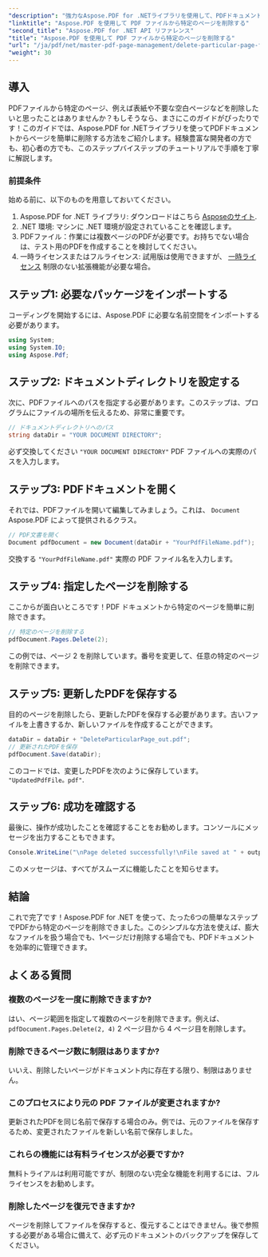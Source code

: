 ```yaml
---
"description": "強力なAspose.PDF for .NETライブラリを使用して、PDFドキュメントから特定のページを簡単に削除する方法を学びましょう。このステップバイステップガイドは、PDF管理の効率化を目指すあらゆるスキルレベルの開発者に最適です。"
"linktitle": "Aspose.PDF を使用して PDF ファイルから特定のページを削除する"
"second_title": "Aspose.PDF for .NET API リファレンス"
"title": "Aspose.PDF を使用して PDF ファイルから特定のページを削除する"
"url": "/ja/pdf/net/master-pdf-page-management/delete-particular-page-from-pdf-files/"
"weight": 30
---
```


## 導入

PDFファイルから特定のページ、例えば表紙や不要な空白ページなどを削除したいと思ったことはありませんか？もしそうなら、まさにこのガイドがぴったりです！このガイドでは、Aspose.PDF for .NETライブラリを使ってPDFドキュメントからページを簡単に削除する方法をご紹介します。経験豊富な開発者の方でも、初心者の方でも、このステップバイステップのチュートリアルで手順を丁寧に解説します。

### 前提条件

始める前に、以下のものを用意しておいてください。

1. Aspose.PDF for .NET ライブラリ: ダウンロードはこちら [Asposeのサイト](https://releases。aspose.com/pdf/net/).
2. .NET 環境: マシンに .NET 環境が設定されていることを確認します。
3. PDFファイル：作業には複数ページのPDFが必要です。お持ちでない場合は、テスト用のPDFを作成することを検討してください。
4. 一時ライセンスまたはフルライセンス: 試用版は使用できますが、 [一時ライセンス](https://purchase.aspose.com/temporary-license/) 制限のない拡張機能が必要な場合。

## ステップ1: 必要なパッケージをインポートする

コーディングを開始するには、Aspose.PDF に必要な名前空間をインポートする必要があります。

```csharp
using System;
using System.IO;
using Aspose.Pdf;
```

## ステップ2: ドキュメントディレクトリを設定する

次に、PDFファイルへのパスを指定する必要があります。このステップは、プログラムにファイルの場所を伝えるため、非常に重要です。

```csharp
// ドキュメントディレクトリへのパス
string dataDir = "YOUR DOCUMENT DIRECTORY";
```

必ず交換してください `"YOUR DOCUMENT DIRECTORY"` PDF ファイルへの実際のパスを入力します。

## ステップ3: PDFドキュメントを開く

それでは、PDFファイルを開いて編集してみましょう。これは、 `Document` Aspose.PDF によって提供されるクラス。

```csharp
// PDF文書を開く
Document pdfDocument = new Document(dataDir + "YourPdfFileName.pdf");
```

交換する `"YourPdfFileName.pdf"` 実際の PDF ファイル名を入力します。

## ステップ4: 指定したページを削除する

ここからが面白いところです！PDF ドキュメントから特定のページを簡単に削除できます。

```csharp
// 特定のページを削除する
pdfDocument.Pages.Delete(2);
```

この例では、ページ 2 を削除しています。番号を変更して、任意の特定のページを削除できます。

## ステップ5: 更新したPDFを保存する

目的のページを削除したら、更新したPDFを保存する必要があります。古いファイルを上書きするか、新しいファイルを作成することができます。

```csharp
dataDir = dataDir + "DeleteParticularPage_out.pdf";
// 更新されたPDFを保存
pdfDocument.Save(dataDir);
```

このコードでは、変更したPDFを次のように保存しています。 `"UpdatedPdfFile。pdf"`.

## ステップ6: 成功を確認する

最後に、操作が成功したことを確認することをお勧めします。コンソールにメッセージを出力することもできます。

```csharp
Console.WriteLine("\nPage deleted successfully!\nFile saved at " + outputFilePath);
```

このメッセージは、すべてがスムーズに機能したことを知らせます。

## 結論

これで完了です！Aspose.PDF for .NET を使って、たった6つの簡単なステップでPDFから特定のページを削除できました。このシンプルな方法を使えば、膨大なファイルを扱う場合でも、1ページだけ削除する場合でも、PDFドキュメントを効率的に管理できます。

## よくある質問

### 複数のページを一度に削除できますか?  
はい、ページ範囲を指定して複数のページを削除できます。例えば、 `pdfDocument.Pages.Delete(2, 4)` 2 ページ目から 4 ページ目を削除します。

### 削除できるページ数に制限はありますか?  
いいえ、削除したいページがドキュメント内に存在する限り、制限はありません。

### このプロセスにより元の PDF ファイルが変更されますか?  
更新されたPDFを同じ名前で保存する場合のみ。例では、元のファイルを保存するため、変更されたファイルを新しい名前で保存しました。

### これらの機能には有料ライセンスが必要ですか?  
無料トライアルは利用可能ですが、制限のない完全な機能を利用するには、フルライセンスをお勧めします。

### 削除したページを復元できますか?  
ページを削除してファイルを保存すると、復元することはできません。後で参照する必要がある場合に備えて、必ず元のドキュメントのバックアップを保存してください。